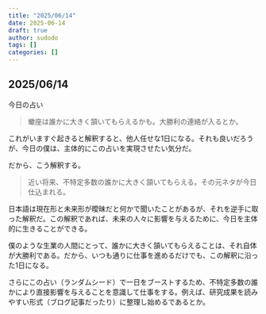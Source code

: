 ```yaml
---
title: "2025/06/14"
date: 2025-06-14
draft: true
author: sudodo
tags: []
categories: []
---
```


## 2025/06/14

今日の占い

> 蠍座は誰かに大きく頷いてもらえるかも。大勝利の連絡が入るとか。

これがいますぐ起きると解釈すると、他人任せな1日になる。それも良いだろうが、今日の僕は、主体的にこの占いを実現させたい気分だ。

だから、こう解釈する。

> 近い将来、不特定多数の誰かに大きく頷いてもらえる。その元ネタが今日仕込まれる。

日本語は現在形と未来形が曖昧だと何かで聞いたことがあるが、それを逆手に取った解釈だ。この解釈であれば、未来の人々に影響を与えるために、今日を主体的に生きることができる。

僕のような生業の人間にとって、誰かに大きく頷いてもらえることは、それ自体が大勝利である。だから、いつも通りに仕事を進めるだけでも、この解釈に沿った1日になる。

さらにこの占い（ランダムシード）で一日をブーストするため、不特定多数の誰かにより直接影響を与えることを意識して仕事をする。例えば、研究成果を読みやすい形式（ブログ記事だったり）に整理し始めるであるとか。
